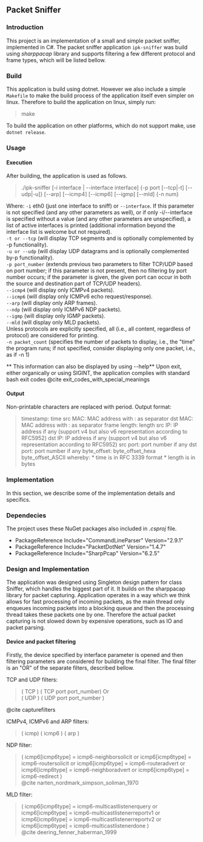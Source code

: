 ## Packet Sniffer

### Introduction
This project is an implementation of a small and simple packet sniffer, implemented in C#. The packet sniffer application `ipk-sniffer` was build using *sharppacap* library and
supports filtering a few different protocol and frame types, which will be listed bellow.

### Build
This application is build using dotnet. However we also include a simple `Makefile` to make the build process of the application itself even simpler on linux.
Therefore to build the application on linux, simply run:
> make

To build the application on other platforms, which do not support make, use `dotnet release`.

### Usage

#### Execution
After building, the application is used as follows.
> ./ipk-sniffer [-i interface | --interface interface] {-p port [--tcp|-t] [--udp|-u]} [--arp] [--icmp4] [--icmp6] [--igmp] [--mld] {-n num}

Where:
`-i` eth0 (just one interface to sniff) or `--interface`. If this parameter is not specified (and any other parameters as well), or if only -i/--interface is specified without a value (and any other parameters are unspecified), a list of active interfaces is printed (additional information beyond the interface list is welcome but not required).  
`-t or --tcp` (will display TCP segments and is optionally complemented by -p functionality).  
`-u or --udp` (will display UDP datagrams and is optionally complemented by-p functionality).  
`-p port_number` (extends previous two parameters to filter TCP/UDP based on port number; if this parameter is not present, then no filtering by port number occurs; if the parameter is given, the given port can occur in both the source and destination part of TCP/UDP headers).  
`--icmp4` (will display only ICMPv4 packets).  
`--icmp6` (will display only ICMPv6 echo request/response).  
`--arp` (will display only ARP frames).  
`--ndp` (will display only ICMPv6 NDP packets).  
`--igmp` (will display only IGMP packets).  
`--mld` (will display only MLD packets).  
Unless protocols are explicitly specified, all (i.e., all content, regardless of protocol) are considered for printing.  
`-n packet_count` (specifies the number of packets to display, i.e., the "time" the program runs; if not specified, consider displaying only one packet, i.e., as if -n 1)  

** This information can also be displayed by using --help**
Upon exit, either organically or using SIGINT, the application complies with standard bash exit codes
@cite exit_codes_with_special_meanings

#### Output
Non-printable characters are replaced with period.
Output format:
> timestamp: time
> src MAC: MAC address with : as separator
> dst MAC: MAC address with : as separator
> frame length: length
> src IP: IP address if any (support v4 but also v6 representation according to RFC5952)
> dst IP: IP address if any (support v4 but also v6 representation according to RFC5952)
> src port: port number if any
> dst port: port number if any
> byte_offset: byte_offset_hexa byte_offset_ASCII
whereby:
    * time is in RFC 3339 format
    * length is in bytes

### Implementation
In this section, we describe some of the implementation details and specifics.


### Dependecies
The project uses these NuGet packages also included in *.csproj* file.

 * PackageReference Include="CommandLineParser" Version="2.9.1"  
 * PackageReference Include="PacketDotNet" Version="1.4.7"  
 * PackageReference Include="SharpPcap" Version="6.2.5"  

### Design and Implementation
The application was designed using Singleton design pattern for class Sniffer, which handles the biggest part of it. It builds on the sharppacap library for packet capturing.
Application operates in a way which we think allows for fast processing of incoming packets, as the main thread only enqueues incoming packets into a blocking queue and then the processing thread
takes these packets one by one. Therefore the actual packet capturing is not slowed down by expensive operations, such as IO and packet parsing.

#### Device and packet filtering
Firstly, the device specified by interface parameter is opened and then filtering parameters are considered for building the final filter. The final filter is an "OR" of the separate filters, described bellow.  

TCP and UDP filters:  
> ( TCP )
> ( TCP port port_number)
Or  
> ( UDP )
> ( UDP port port_number )  

@cite capturefilters  

ICMPv4, ICMPv6 and ARP filters:  
> ( icmp)
> ( icmp6 )
> ( arp )  

NDP filter:  
> ( icmp6[icmp6type] = icmp6-neighborsolicit or icmp6[icmp6type] = icmp6-routersolicit or icmp6[icmp6type] = icmp6-routeradvert or icmp6[icmp6type] = icmp6-neighboradvert or icmp6[icmp6type] = icmp6-redirect )  
@cite narten_nordmark_simpson_soliman_1970

MLD filter:  
> ( icmp6[icmp6type] = icmp6-multicastlistenerquery or icmp6[icmp6type] = icmp6-multicastlistenerreportv1 or icmp6[icmp6type] = icmp6-multicastlistenerreportv2 or icmp6[icmp6type] = icmp6-multicastlistenerdone )  
@cite deering_fenner_haberman_1999
